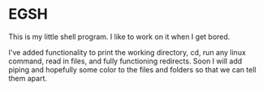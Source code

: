 # EGSH
This is my little shell program. I like to work on it when I get bored.

I've added functionality to print the working directory, cd, run any linux command, read in files, and fully functioning redirects. Soon I will add piping and hopefully some color to the files and folders so that we can tell them apart.